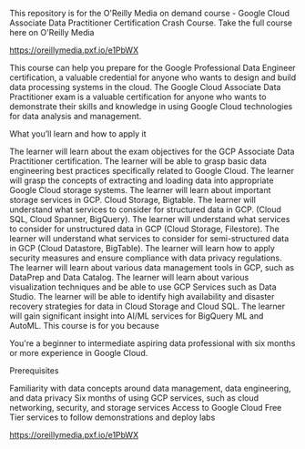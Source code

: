 This repository is for the O'Reilly Media on demand course - Google Cloud Associate Data Practitioner Certification Crash Course.
Take the full course here on O'Reilly Media 

https://oreillymedia.pxf.io/e1PbWX

This course can help you prepare for the Google Professional Data Engineer certification, a valuable credential for anyone who wants to design and build data processing systems in the cloud. The Google Cloud Associate Data Practitioner exam is a valuable certification for anyone who wants to demonstrate their skills and knowledge in using Google Cloud technologies for data analysis and management.

What you’ll learn and how to apply it

The learner will learn about the exam objectives for the GCP Associate Data Practitioner certification.
The learner will be able to grasp basic data engineering best practices specifically related to Google Cloud.
The learner will grasp the concepts of extracting and loading data into appropriate Google Cloud storage systems.
The learner will learn about important storage services in GCP. Cloud Storage, Bigtable.
The learner will understand what services to consider for structured data in GCP. (Cloud SQL, Cloud Spanner, BigQuery).
The learner will understand what services to consider for unstructured data in GCP (Cloud Storage, Filestore).
The learner will understand what services to consider for semi-structured data in GCP (Cloud Datastore, BigTable).
The learner will learn how to apply security measures and ensure compliance with data privacy regulations.
The learner will learn about various data management tools in GCP, such as DataPrep and Data Catalog.
The learner will learn about various visualization techniques and be able to use GCP Services such as Data Studio.
The learner will be able to identify high availability and disaster recovery strategies for data in Cloud Storage and Cloud SQL.
The learner will gain significant insight into AI/ML services for BigQuery ML and AutoML.
This course is for you because

You're a beginner to intermediate aspiring data professional with six months or more experience in Google Cloud.

Prerequisites

Familiarity with data concepts around data management, data engineering, and data privacy
Six months of using GCP services, such as cloud networking, security, and storage services
Access to Google Cloud Free Tier services to follow demonstrations and deploy labs




https://oreillymedia.pxf.io/e1PbWX
